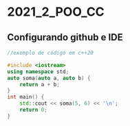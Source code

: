 # 2021_2_POO_CC

## Configurando github e IDE

```cpp
//exemplo de código em c++20

#include <iostream>
using namespace std;
auto soma(auto a, auto b) {
    return a + b;
}
int main() {
    std::cout << soma(5, 6) << '\n';
    return 0;
}
```